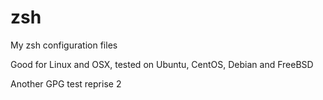 # zsh
My zsh configuration files

Good for Linux and OSX, tested on Ubuntu, CentOS, Debian and FreeBSD

Another GPG test reprise 2
